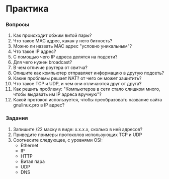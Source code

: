 # Практика

### Вопросы

1. Как происходит обжим витой пары?
2. Что такое MAC адрес, какая у него битность?
3. Можно ли назвать MAC адрес "условно уникальным"?
4. Что такое IP адрес?
5. С помощью чего IP адреса делятся на подсети?
6. Для чего нужен broadcast?
7. В чем отличие роутера от свитча?
8. Опишите как компьютер отправляет информацию в другую подсеть?
9. Какие проблемы решает NAT? от чего он может защитить?
10. Что такое TCP и UDP, и чем они отличаются друг от друга?
11. Как решить проблему: "Компьютеров в сети стало слишком много, чтобы выдавать им IP адреса вручную"?
12. Какой протокол используется, чтобы преобразовать название сайта gnulinux.pro в IP адрес?

### Задания

1. Запишите /22 маску в виде: x.x.x.x, сколько в ней адресов?
2. Приведите примеры протоколов использующих TCP и UDP
3. Соотнесите следующее, с уровнями OSI:
   - Ethernet
   - IP
   - HTTP
   - Витая пара
   - UDP
   - DNS 
